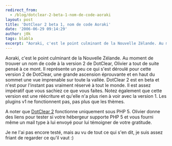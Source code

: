 ```yaml
---
redirect_from:
  - /blog/dotclear-2-beta-1-nom-de-code-aoraki
layout: post
title: 'DotClear 2 beta 1, nom de code Aoraki'
date: '2006-06-29 09:14:29'
author: j0k
tags: blabla
excerpt: "Aoraki, c'est le point culminant de la Nouvelle Zélande. Au moment de trouver un nom de code à la version 2 de DotClear, Olivier a tout de suite pensé à ce mont. Il représente un peu ce qui s'est déroulé pour cette version 2 de DotClear, une grande ascension éprouvante et en haut du sommet une vue imprenable sur toute la vallée.     \nDotClear 2 est en beta et      …"
---
```


Aoraki, c'est le point culminant de la Nouvelle Zélande. Au moment de trouver un nom de code à la version 2 de DotClear, Olivier a tout de suite pensé à ce mont. Il représente un peu ce qui s'est déroulé pour cette version 2 de DotClear, une grande ascension éprouvante et en haut du sommet une vue imprenable sur toute la vallée.
DotClear 2 est en beta et n'est pour l'instant pas vraiment réservé à tout le monde. Il est assez impératif que vous sachiez ce que vous faites. Notez également que cette version est une réécriture et qu'elle n'a plus rien à voir avec la version 1. Les plugins v1 ne fonctionnent pas, pas plus que les thèmes.

A noter que [DotClear 2](http://www.neokraft.net/post/2006/06/27/Aoraki-beta-1) fonctionne uniquement sous PHP 5. Olivier donne des liens pour tester si votre hébergeur supporte PHP 5 et vous fourni même un mail type à lui envoyé pour lui témoigner de votre gratitude.

Je ne l'ai pas encore testé, mais au vu de tout ce qui s'en dit, je suis assez friant de regarder ce qu'il vaut :)
